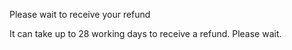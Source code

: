 Please wait to receive your refund

It can take up to 28 working days to receive a refund. Please wait.
